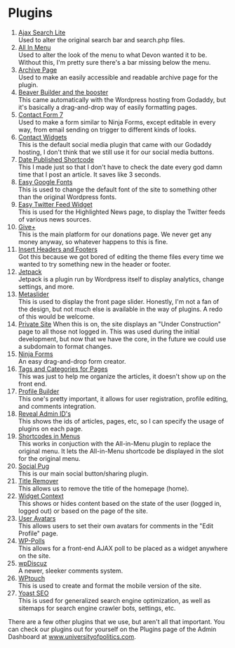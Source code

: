 # Plugins
1. [Ajax Search Lite](https://wordpress.org/plugins/ajax-search-lite/)    
Used to alter the original search bar and search.php files.
1. [All In Menu](https://wordpress.org/plugins/all-in-menu/)    
Used to alter the look of the menu to what Devon wanted it to be. Without this, I'm pretty sure there's a bar missing below the menu.
1. [Archive Page](https://wordpress.org/plugins/archive-page/)    
Used to make an easily accessible and readable archive page for the plugin.
1. [Beaver Builder and the booster](http://www.wpbeaverbuilder.com/)    
This came automatically with the Wordpress hosting from Godaddy, but it's basically a drag-and-drop way of easily formatting pages.
1. [Contact Form 7](https://wordpress.org/plugins/contact-form-7/)    
Used to make a form similar to Ninja Forms, except editable in every way, from email sending on trigger to different kinds of looks.
1. [Contact Widgets](https://wordpress.org/plugins/contact-widgets/)    
This is the default social media plugin that came with our Godaddy hosting, I don't think that we still use it for our social media buttons.
1. [Date Published Shortcode](https://wordpress.org/plugins/date-published-shortcode/)    
This I made just so that I don't have to check the date every god damn time that I post an article. It saves like 3 seconds.
1. [Easy Google Fonts](https://wordpress.org/plugins/easy-google-fonts/)    
This is used to change the default font of the site to something other than the original Wordpress fonts.
1. [Easy Twitter Feed Widget](https://wordpress.org/plugins/easy-twitter-feed-widget/)    
This is used for the Highlighted News page, to display the Twitter feeds of various news sources.
1. [Give+](https://wordpress.org/plugins/give/)    
This is the main platform for our donations page. We never get any money anyway, so whatever happens to this is fine.
1. [Insert Headers and Footers](https://wordpress.org/plugins/insert-headers-and-footers/)    
Got this because we got bored of editing the theme files every time we wanted to try something new in the header or footer.
1. [Jetpack](https://wordpress.org/plugins/jetpack/)    
Jetpack is a plugin run by Wordpress itself to display analytics, change settings, and more.
1. [Metaslider](https://wordpress.org/plugins/ml-slider/)    
This is used to display the front page slider. Honestly, I'm not a fan of the design, but not much else is available in the way of plugins. A redo of this would be welcome.    
1. [Private Site](https://wordpress.org/plugins/jonradio-private-site/)
When this is on, the site displays an "Under Construction" page to all those not logged in. This was used during the initial development, but now that we have the core, in the future we could use a subdomain to format changes.
1. [Ninja Forms](https://wordpress.org/plugins/ninja-forms/)    
An easy drag-and-drop form creator.
1. [Tags and Categories for Pages](https://wordpress.org/plugins/post-tags-and-categories-for-pages/)    
This was just to help me organize the articles, it doesn't show up on the front end.
1. [Profile Builder](https://wordpress.org/plugins/profile-builder/)    
This one's pretty important, it allows for user registration, profile editing, and comments integration.
1. [Reveal Admin ID's](https://wordpress.org/plugins/reveal-ids-for-wp-admin-25/)    
This shows the ids of articles, pages, etc, so I can specify the usage of plugins on each page.
1. [Shortcodes in Menus](https://wordpress.org/plugins/shortcode-in-menus/)    
This works in conjuction with the All-in-Menu plugin to replace the original menu. It lets the All-in-Menu shortcode be displayed in the slot for the original menu.
1. [Social Pug](https://wordpress.org/plugins/social-pug/)    
This is our main social button/sharing plugin.
1. [Title Remover](https://wordpress.org/plugins/title-remover/)    
This allows us to remove the title of the homepage (home).
1. [Widget Context](https://github.com/kasparsd/widget-context-wporg)    
This shows or hides content based on the state of the user (logged in, logged out) or based on the page of the site.
1. [User Avatars](https://wordpress.org/plugins/wp-user-avatar/)    
This allows users to set their own avatars for comments in the "Edit Profile" page.
1. [WP-Polls](https://wordpress.org/plugins/wp-polls/)    
This allows for a front-end AJAX poll to be placed as a widget anywhere on the site.
1. [wpDiscuz](https://wordpress.org/plugins/wpdiscuz/)    
A newer, sleeker comments system.
1. [WPtouch](https://wordpress.org/plugins/wptouch/)    
This is used to create and format the mobile version of the site.
1. [Yoast SEO](https://wordpress.org/plugins/wordpress-seo/)    
This is used for generalized search engine optimization, as well as sitemaps for search engine crawler bots, settings, etc.

There are a few other plugins that we use, but aren't all that important. You can check our plugins out for yourself on the Plugins page of the Admin Dashboard at www.universityofpolitics.com.
